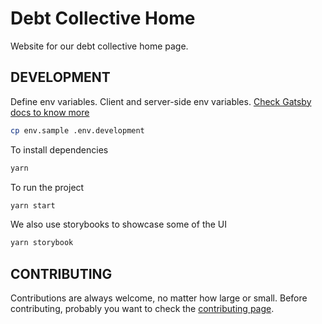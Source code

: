 # Debt Collective Home

Website for our debt collective home page.

## DEVELOPMENT

Define env variables. Client and server-side env variables. [Check Gatsby docs to know more](https://www.gatsbyjs.com/docs/environment-variables/)

```bash
cp env.sample .env.development
```

To install dependencies

```bash
yarn
```

To run the project

```bash
yarn start
```

We also use storybooks to showcase some of the UI

```bash
yarn storybook
```

## CONTRIBUTING

Contributions are always welcome, no matter how large or small. Before contributing, probably you want to check the [contributing page](CONTRIBUTING.md).
